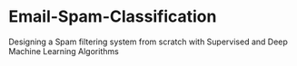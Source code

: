 # Email-Spam-Classification
Designing a Spam filtering system from scratch with Supervised and Deep Machine Learning Algorithms
